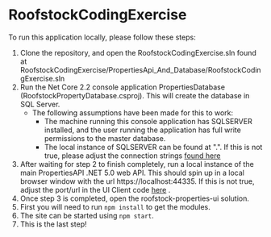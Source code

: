 # RoofstockCodingExercise

To run this application locally, please follow these steps:

1. Clone the repository, and open the RoofstockCodingExercise.sln found at RoofstockCodingExercise/PropertiesApi_And_Database/RoofstockCodingExercise.sln
2. Run the Net Core 2.2 console application PropertiesDatabase (RoofstockPropertyDatabase.csproj). This will create the database in SQL Server.
    - The following assumptions have been made for this to work:
      - The machine running this console application has SQLSERVER installed, and the user running the application has full write permissions to the master database.
      - The local instance of SQLSERVER can be found at ".". If this is not true, please adjust the connection strings [found here](https://github.com/charlenecoffman/RoofstockCodingExercise/blob/main/PropertiesApi_And_Database/PropertiesDatabase/Program.cs#L10)
3. After waiting for step 2 to finish completely, run a local instance of the main PropertiesAPI .NET 5.0 web API. This should spin up in a local browser window with the url https://localhost:44335. If this is not true, adjust the port/url in the UI Client code [here](https://github.com/charlenecoffman/RoofstockCodingExercise/blob/main/PropertiesUI/src/Contexts/ServicesContext.ts#L4) .
4. Once step 3 is completed, open the roofstock-properties-ui solution. 
5. First you will need to run ```npm install``` to get the modules.
6. The site can be started using ```npm start```.
7. This is the last step!

